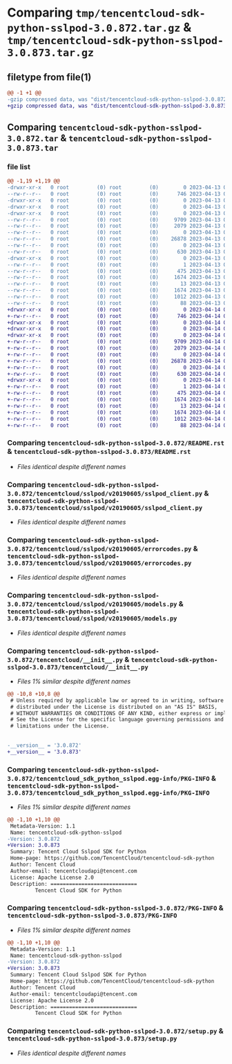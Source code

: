 # Comparing `tmp/tencentcloud-sdk-python-sslpod-3.0.872.tar.gz` & `tmp/tencentcloud-sdk-python-sslpod-3.0.873.tar.gz`

## filetype from file(1)

```diff
@@ -1 +1 @@
-gzip compressed data, was "dist/tencentcloud-sdk-python-sslpod-3.0.872.tar", last modified: Thu Apr 13 00:56:49 2023, max compression
+gzip compressed data, was "dist/tencentcloud-sdk-python-sslpod-3.0.873.tar", last modified: Fri Apr 14 00:52:02 2023, max compression
```

## Comparing `tencentcloud-sdk-python-sslpod-3.0.872.tar` & `tencentcloud-sdk-python-sslpod-3.0.873.tar`

### file list

```diff
@@ -1,19 +1,19 @@
-drwxr-xr-x   0 root         (0) root         (0)        0 2023-04-13 00:56:49.000000 tencentcloud-sdk-python-sslpod-3.0.872/
--rw-r--r--   0 root         (0) root         (0)      746 2023-04-13 00:56:49.000000 tencentcloud-sdk-python-sslpod-3.0.872/README.rst
-drwxr-xr-x   0 root         (0) root         (0)        0 2023-04-13 00:56:49.000000 tencentcloud-sdk-python-sslpod-3.0.872/tencentcloud/
-drwxr-xr-x   0 root         (0) root         (0)        0 2023-04-13 00:56:49.000000 tencentcloud-sdk-python-sslpod-3.0.872/tencentcloud/sslpod/
-drwxr-xr-x   0 root         (0) root         (0)        0 2023-04-13 00:56:49.000000 tencentcloud-sdk-python-sslpod-3.0.872/tencentcloud/sslpod/v20190605/
--rw-r--r--   0 root         (0) root         (0)     9709 2023-04-13 00:56:49.000000 tencentcloud-sdk-python-sslpod-3.0.872/tencentcloud/sslpod/v20190605/sslpod_client.py
--rw-r--r--   0 root         (0) root         (0)     2079 2023-04-13 00:56:49.000000 tencentcloud-sdk-python-sslpod-3.0.872/tencentcloud/sslpod/v20190605/errorcodes.py
--rw-r--r--   0 root         (0) root         (0)        0 2023-04-13 00:56:49.000000 tencentcloud-sdk-python-sslpod-3.0.872/tencentcloud/sslpod/v20190605/__init__.py
--rw-r--r--   0 root         (0) root         (0)    26878 2023-04-13 00:56:49.000000 tencentcloud-sdk-python-sslpod-3.0.872/tencentcloud/sslpod/v20190605/models.py
--rw-r--r--   0 root         (0) root         (0)        0 2023-04-13 00:56:49.000000 tencentcloud-sdk-python-sslpod-3.0.872/tencentcloud/sslpod/__init__.py
--rw-r--r--   0 root         (0) root         (0)      630 2023-04-13 00:56:49.000000 tencentcloud-sdk-python-sslpod-3.0.872/tencentcloud/__init__.py
-drwxr-xr-x   0 root         (0) root         (0)        0 2023-04-13 00:56:49.000000 tencentcloud-sdk-python-sslpod-3.0.872/tencentcloud_sdk_python_sslpod.egg-info/
--rw-r--r--   0 root         (0) root         (0)        1 2023-04-13 00:56:49.000000 tencentcloud-sdk-python-sslpod-3.0.872/tencentcloud_sdk_python_sslpod.egg-info/dependency_links.txt
--rw-r--r--   0 root         (0) root         (0)      475 2023-04-13 00:56:49.000000 tencentcloud-sdk-python-sslpod-3.0.872/tencentcloud_sdk_python_sslpod.egg-info/SOURCES.txt
--rw-r--r--   0 root         (0) root         (0)     1674 2023-04-13 00:56:49.000000 tencentcloud-sdk-python-sslpod-3.0.872/tencentcloud_sdk_python_sslpod.egg-info/PKG-INFO
--rw-r--r--   0 root         (0) root         (0)       13 2023-04-13 00:56:49.000000 tencentcloud-sdk-python-sslpod-3.0.872/tencentcloud_sdk_python_sslpod.egg-info/top_level.txt
--rw-r--r--   0 root         (0) root         (0)     1674 2023-04-13 00:56:49.000000 tencentcloud-sdk-python-sslpod-3.0.872/PKG-INFO
--rw-r--r--   0 root         (0) root         (0)     1012 2023-04-13 00:56:49.000000 tencentcloud-sdk-python-sslpod-3.0.872/setup.py
--rw-r--r--   0 root         (0) root         (0)       88 2023-04-13 00:56:49.000000 tencentcloud-sdk-python-sslpod-3.0.872/setup.cfg
+drwxr-xr-x   0 root         (0) root         (0)        0 2023-04-14 00:52:02.000000 tencentcloud-sdk-python-sslpod-3.0.873/
+-rw-r--r--   0 root         (0) root         (0)      746 2023-04-14 00:52:02.000000 tencentcloud-sdk-python-sslpod-3.0.873/README.rst
+drwxr-xr-x   0 root         (0) root         (0)        0 2023-04-14 00:52:02.000000 tencentcloud-sdk-python-sslpod-3.0.873/tencentcloud/
+drwxr-xr-x   0 root         (0) root         (0)        0 2023-04-14 00:52:02.000000 tencentcloud-sdk-python-sslpod-3.0.873/tencentcloud/sslpod/
+drwxr-xr-x   0 root         (0) root         (0)        0 2023-04-14 00:52:02.000000 tencentcloud-sdk-python-sslpod-3.0.873/tencentcloud/sslpod/v20190605/
+-rw-r--r--   0 root         (0) root         (0)     9709 2023-04-14 00:52:02.000000 tencentcloud-sdk-python-sslpod-3.0.873/tencentcloud/sslpod/v20190605/sslpod_client.py
+-rw-r--r--   0 root         (0) root         (0)     2079 2023-04-14 00:52:02.000000 tencentcloud-sdk-python-sslpod-3.0.873/tencentcloud/sslpod/v20190605/errorcodes.py
+-rw-r--r--   0 root         (0) root         (0)        0 2023-04-14 00:52:02.000000 tencentcloud-sdk-python-sslpod-3.0.873/tencentcloud/sslpod/v20190605/__init__.py
+-rw-r--r--   0 root         (0) root         (0)    26878 2023-04-14 00:52:02.000000 tencentcloud-sdk-python-sslpod-3.0.873/tencentcloud/sslpod/v20190605/models.py
+-rw-r--r--   0 root         (0) root         (0)        0 2023-04-14 00:52:02.000000 tencentcloud-sdk-python-sslpod-3.0.873/tencentcloud/sslpod/__init__.py
+-rw-r--r--   0 root         (0) root         (0)      630 2023-04-14 00:52:02.000000 tencentcloud-sdk-python-sslpod-3.0.873/tencentcloud/__init__.py
+drwxr-xr-x   0 root         (0) root         (0)        0 2023-04-14 00:52:02.000000 tencentcloud-sdk-python-sslpod-3.0.873/tencentcloud_sdk_python_sslpod.egg-info/
+-rw-r--r--   0 root         (0) root         (0)        1 2023-04-14 00:52:02.000000 tencentcloud-sdk-python-sslpod-3.0.873/tencentcloud_sdk_python_sslpod.egg-info/dependency_links.txt
+-rw-r--r--   0 root         (0) root         (0)      475 2023-04-14 00:52:02.000000 tencentcloud-sdk-python-sslpod-3.0.873/tencentcloud_sdk_python_sslpod.egg-info/SOURCES.txt
+-rw-r--r--   0 root         (0) root         (0)     1674 2023-04-14 00:52:02.000000 tencentcloud-sdk-python-sslpod-3.0.873/tencentcloud_sdk_python_sslpod.egg-info/PKG-INFO
+-rw-r--r--   0 root         (0) root         (0)       13 2023-04-14 00:52:02.000000 tencentcloud-sdk-python-sslpod-3.0.873/tencentcloud_sdk_python_sslpod.egg-info/top_level.txt
+-rw-r--r--   0 root         (0) root         (0)     1674 2023-04-14 00:52:02.000000 tencentcloud-sdk-python-sslpod-3.0.873/PKG-INFO
+-rw-r--r--   0 root         (0) root         (0)     1012 2023-04-14 00:52:02.000000 tencentcloud-sdk-python-sslpod-3.0.873/setup.py
+-rw-r--r--   0 root         (0) root         (0)       88 2023-04-14 00:52:02.000000 tencentcloud-sdk-python-sslpod-3.0.873/setup.cfg
```

### Comparing `tencentcloud-sdk-python-sslpod-3.0.872/README.rst` & `tencentcloud-sdk-python-sslpod-3.0.873/README.rst`

 * *Files identical despite different names*

### Comparing `tencentcloud-sdk-python-sslpod-3.0.872/tencentcloud/sslpod/v20190605/sslpod_client.py` & `tencentcloud-sdk-python-sslpod-3.0.873/tencentcloud/sslpod/v20190605/sslpod_client.py`

 * *Files identical despite different names*

### Comparing `tencentcloud-sdk-python-sslpod-3.0.872/tencentcloud/sslpod/v20190605/errorcodes.py` & `tencentcloud-sdk-python-sslpod-3.0.873/tencentcloud/sslpod/v20190605/errorcodes.py`

 * *Files identical despite different names*

### Comparing `tencentcloud-sdk-python-sslpod-3.0.872/tencentcloud/sslpod/v20190605/models.py` & `tencentcloud-sdk-python-sslpod-3.0.873/tencentcloud/sslpod/v20190605/models.py`

 * *Files identical despite different names*

### Comparing `tencentcloud-sdk-python-sslpod-3.0.872/tencentcloud/__init__.py` & `tencentcloud-sdk-python-sslpod-3.0.873/tencentcloud/__init__.py`

 * *Files 1% similar despite different names*

```diff
@@ -10,8 +10,8 @@
 # Unless required by applicable law or agreed to in writing, software
 # distributed under the License is distributed on an "AS IS" BASIS,
 # WITHOUT WARRANTIES OR CONDITIONS OF ANY KIND, either express or implied.
 # See the License for the specific language governing permissions and
 # limitations under the License.
 
 
-__version__ = '3.0.872'
+__version__ = '3.0.873'
```

### Comparing `tencentcloud-sdk-python-sslpod-3.0.872/tencentcloud_sdk_python_sslpod.egg-info/PKG-INFO` & `tencentcloud-sdk-python-sslpod-3.0.873/tencentcloud_sdk_python_sslpod.egg-info/PKG-INFO`

 * *Files 1% similar despite different names*

```diff
@@ -1,10 +1,10 @@
 Metadata-Version: 1.1
 Name: tencentcloud-sdk-python-sslpod
-Version: 3.0.872
+Version: 3.0.873
 Summary: Tencent Cloud Sslpod SDK for Python
 Home-page: https://github.com/TencentCloud/tencentcloud-sdk-python
 Author: Tencent Cloud
 Author-email: tencentcloudapi@tencent.com
 License: Apache License 2.0
 Description: ============================
         Tencent Cloud SDK for Python
```

### Comparing `tencentcloud-sdk-python-sslpod-3.0.872/PKG-INFO` & `tencentcloud-sdk-python-sslpod-3.0.873/PKG-INFO`

 * *Files 1% similar despite different names*

```diff
@@ -1,10 +1,10 @@
 Metadata-Version: 1.1
 Name: tencentcloud-sdk-python-sslpod
-Version: 3.0.872
+Version: 3.0.873
 Summary: Tencent Cloud Sslpod SDK for Python
 Home-page: https://github.com/TencentCloud/tencentcloud-sdk-python
 Author: Tencent Cloud
 Author-email: tencentcloudapi@tencent.com
 License: Apache License 2.0
 Description: ============================
         Tencent Cloud SDK for Python
```

### Comparing `tencentcloud-sdk-python-sslpod-3.0.872/setup.py` & `tencentcloud-sdk-python-sslpod-3.0.873/setup.py`

 * *Files identical despite different names*

